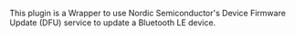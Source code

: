 This plugin is a Wrapper to use Nordic Semiconductor's Device Firmware Update (DFU) service to update a Bluetooth LE device.
